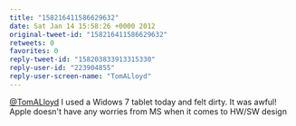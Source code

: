 ```yaml
---
title: "158216411586629632"
date: Sat Jan 14 15:58:26 +0000 2012
original-tweet-id: "158216411586629632"
retweets: 0
favorites: 0
reply-tweet-id: "158203833913315330"
reply-user-id: "223904855"
reply-user-screen-name: "TomALloyd"
---
```

<a href="https://twitter.com/TomALloyd">@TomALloyd</a> I used a Widows 7 tablet today and felt dirty. It was awful! Apple doesn't have any worries from MS when it comes to HW/SW design
